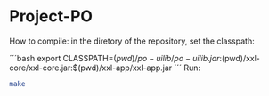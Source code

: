<h1 align="left"> Project-PO </h1>
<div>
  How to compile: in the diretory of the repository, set the classpath:
</div>

´´´bash
export CLASSPATH=$(pwd)/po-uilib/po-uilib.jar:$(pwd)/xxl-core/xxl-core.jar:$(pwd)/xxl-app/xxl-app.jar
´´´ 
Run:

```bash
make
```
